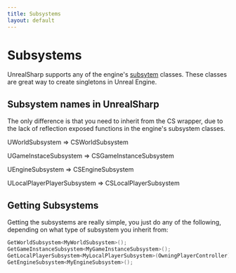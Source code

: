 ```yaml
---
title: Subsystems
layout: default
---
```


# Subsystems

UnrealSharp supports any of the engine's [subsytem](https://docs.unrealengine.com/4.27/en-US/ProgrammingAndScripting/Subsystems/) classes. These classes are great way to create singletons in Unreal Engine. 

## Subsystem names in UnrealSharp

The only difference is that you need to inherit from the CS wrapper, due to the lack of reflection exposed functions in the engine's subsystem classes.

UWorldSubsystem => CSWorldSubsystem

UGameInstaceSubsystem => CSGameInstanceSubsystem

UEngineSubsystem => CSEngineSubsystem

ULocalPlayerPlayerSubsystem => CSLocalPlayerSubsystem

## Getting Subsystems

Getting the subsystems are really simple, you just do any of the following, depending on what type of subsystem you inherit from:

```c#
GetWorldSubsystem<MyWorldSubsystem>();
GetGameInstanceSubsystem<MyGameInstanceSubsystem>();
GetLocalPlayerSubsystem<MyLocalPlayerSubsystem>(OwningPlayerController);
GetEngineSubsystem<MyEngineSubsystem>();
```

